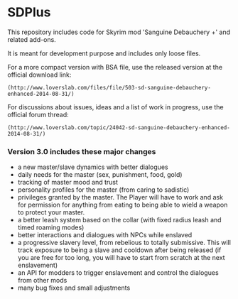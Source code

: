 SDPlus
======

This repository includes code for Skyrim mod 'Sanguine Debauchery +' and related add-ons.

It is meant for development purpose and includes only loose files.

For a more compact version with BSA file, use the released version at the official download link:

    (http://www.loverslab.com/files/file/503-sd-sanguine-debauchery-enhanced-2014-08-31/)

For discussions about issues, ideas and a list of work in progress, use the official forum thread:

    (http://www.loverslab.com/topic/24042-sd-sanguine-debauchery-enhanced-2014-08-31/)
    
### Version 3.0 includes these major changes

- a new master/slave dynamics with better dialogues
- daily needs for the master (sex, punishment, food, gold)
- tracking of master mood and trust 
- personality profiles for the master (from caring to sadistic)
- privileges granted by the master. The Player will have to work and ask for permission for anything from eating to being able to wield a weapon to protect your master.
- a better leash system based on the collar (with fixed radius leash and timed roaming modes)
- better interactions and dialogues with NPCs while enslaved
- a progressive slavery level, from rebelious to totally submissive. This will track exposure to being a slave and cooldown after being released (if you are free for too long, you will have to start from scratch at the next enslavement)
- an API for modders to trigger enslavement and control the dialogues from other mods
- many bug fixes and small adjustments

